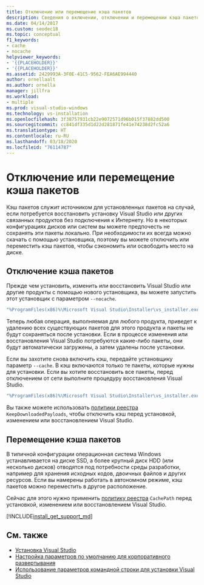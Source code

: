 ```yaml
---
title: Отключение или перемещение кэша пакетов
description: Сведения о включении, отключении и перемещении кэша пакетов для развертывания Visual Studio.
ms.date: 04/14/2017
ms.custom: seodec18
ms.topic: conceptual
f1_keywords:
- cache
- nocache
helpviewer_keywords:
- '{{PLACEHOLDER}}'
- '{{PLACEHOLDER}}'
ms.assetid: 2429993A-3F0E-41C5-9562-FEA6AE994440
author: ornellaalt
ms.author: ornella
manager: jillfra
ms.workload:
- multiple
ms.prod: visual-studio-windows
ms.technology: vs-installation
ms.openlocfilehash: 3f38757931cb22e9072571d96b015f37882dd500
ms.sourcegitcommit: cc841df335d1d22d281871fe41e74238d2fc52a6
ms.translationtype: HT
ms.contentlocale: ru-RU
ms.lasthandoff: 03/18/2020
ms.locfileid: "76114787"
---
```

# <a name="disable-or-move-the-package-cache"></a>Отключение или перемещение кэша пакетов

Кэш пакетов служит источником для установленных пакетов на случай, если потребуется восстановить установку Visual Studio или других связанных продуктов без подключения к Интернету. Но в некоторых конфигурациях дисков или систем вы можете предпочесть не сохранять эти пакеты локально.
При необходимости их всегда можно скачать с помощью установщика, поэтому вы можете отключить или переместить кэш пакетов, чтобы сэкономить или освободить место на диске.

## <a name="disable-the-package-cache"></a>Отключение кэша пакетов

Прежде чем установить, изменить или восстановить Visual Studio или другие продукты с помощью нового установщика, вы можете запустить этот установщик с параметром `--nocache`.

```cmd
"%ProgramFiles(x86)%\Microsoft Visual Studio\Installer\vs_installer.exe" --nocache
```

Теперь любая операция, выполняемая для любого продукта, приведет к удалению всех существующих пакетов для этого продукта и пакеты не будут сохраняться после установки. Если в процессе изменения или восстановления Visual Studio потребуются какие-либо пакеты, они будут автоматически загружены, а затем удалены после установки.

Если вы захотите снова включить кэш, передайте установщику параметр `--cache`. В кэш включаются только те пакеты, которые нужны для установки. Если вы хотите восстановить все пакеты, перед отключением от сети выполните процедуру восстановления Visual Studio.

```cmd
"%ProgramFiles(x86)%\Microsoft Visual Studio\Installer\vs_installer.exe" repair --passive --norestart --cache
```

Вы также можете использовать [политики реестра](set-defaults-for-enterprise-deployments.md) `KeepDownloadedPayloads`, чтобы отключить кэш перед установкой, изменением или восстановлением Visual Studio.

## <a name="move-the-package-cache"></a>Перемещение кэша пакетов

В типичной конфигурации операционная система Windows устанавливается на диске SSD, а более крупный диск HDD (или несколько дисков) отводятся под потребности среды разработки, например для хранения исходных кодов, двоичных файлов и других ресурсов. Если вы намерены работать в автономном режиме, кэш пакетов можно переместить в другое расположение.

Сейчас для этого нужно применить [политику реестра](set-defaults-for-enterprise-deployments.md) `CachePath` перед установкой, изменением или восстановлением Visual Studio.

[!INCLUDE[install_get_support_md](includes/install_get_support_md.md)]

## <a name="see-also"></a>См. также

* [Установка Visual Studio](install-visual-studio.md)
* [Настройка параметров по умолчанию для корпоративного развертывания](set-defaults-for-enterprise-deployments.md)
* [Использование параметров командной строки для установки Visual Studio](use-command-line-parameters-to-install-visual-studio.md)
